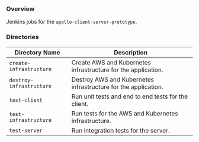 ### Overview

Jenkins jobs for the `apollo-client-server-prototype`.

### Directories

| Directory Name                     | Description                                                                      |
|------------------------------------|----------------------------------------------------------------------------------|
| `create-infrastructure`            | Create AWS and Kubernetes infrastructure for the application.                    |
| `destroy-infrastructure`           | Destroy AWS and Kubernetes infrastructure for the application.                   |
| `test-client`                      | Run unit tests and end to end tests for the client.                              |
| `test-infrastructure`              | Run tests for the AWS and Kubernetes infrastructure.                             |
| `test-server`                      | Run integration tests for the server.                                            |
